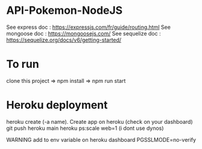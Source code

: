 # API-Pokemon-NodeJS

See express doc : https://expressjs.com/fr/guide/routing.html
See mongoose doc : https://mongoosejs.com/
See sequelize doc : https://sequelize.org/docs/v6/getting-started/


# To run
clone this project => npm install => npm run start

# Heroku deployment
 heroku create (-a name). Create app on heroku (check on your dashboard)
 git push heroku main
 heroku ps:scale web=1 (i dont use dynos)


 WARNING add to env variable on heroku dashboard PGSSLMODE=no-verify

